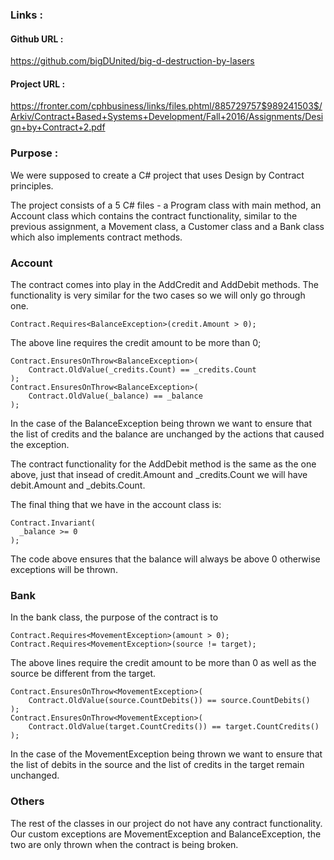 ### Links :

#### Github URL : 
https://github.com/bigDUnited/big-d-destruction-by-lasers

#### Project URL : 
https://fronter.com/cphbusiness/links/files.phtml/885729757$989241503$/Arkiv/Contract+Based+Systems+Development/Fall+2016/Assignments/Design+by+Contract+2.pdf

### Purpose :

We were supposed to create a C# project that uses Design by Contract principles. 

The project consists of a 5 C# files - a Program class with main method, an Account class which contains the contract functionality, similar to the previous assignment, a Movement class, a Customer class and a Bank class which also implements contract methods.

### **Account** 


The contract comes into play in the AddCredit and AddDebit methods. The functionality is very similar for the two cases so we will only go through one.
```
Contract.Requires<BalanceException>(credit.Amount > 0);
```
The above line requires the credit amount to be more than 0;

```
Contract.EnsuresOnThrow<BalanceException>(
    Contract.OldValue(_credits.Count) == _credits.Count
);
Contract.EnsuresOnThrow<BalanceException>(
    Contract.OldValue(_balance) == _balance
);
```
In the case of the BalanceException being thrown we want to ensure that the list of credits and the balance are unchanged by the actions that caused the exception.

The contract functionality for the AddDebit method is the same as the one above, just that insead of credit.Amount and _credits.Count we will have debit.Amount and _debits.Count.

The final thing that we have in the account class is:
```
Contract.Invariant(
  _balance >= 0
);
```
The code above ensures that the balance will always be above 0 otherwise exceptions will be thrown.

### **Bank** 

In the bank class, the purpose of the contract is to 
```
Contract.Requires<MovementException>(amount > 0);
Contract.Requires<MovementException>(source != target);
```
The above lines require the credit amount to be more than 0 as well as the source be different from the target.

```
Contract.EnsuresOnThrow<MovementException>(
    Contract.OldValue(source.CountDebits()) == source.CountDebits()
);
Contract.EnsuresOnThrow<MovementException>(
    Contract.OldValue(target.CountCredits()) == target.CountCredits()
);
```
In the case of the MovementException being thrown we want to ensure that the list of debits in the source and the list of credits in the target remain unchanged.

### **Others**
The rest of the classes in our project do not have any contract functionality.  
Our custom exceptions are MovementException and BalanceException, the two are only thrown when the contract is being broken.
